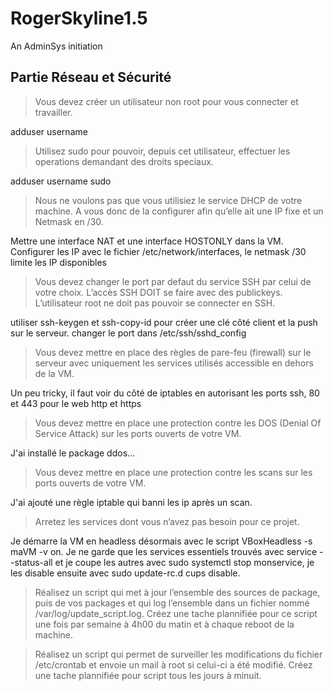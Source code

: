 # RogerSkyline1.5
An AdminSys initiation

## Partie Réseau et Sécurité

> Vous devez créer un utilisateur non root pour vous connecter et travailler.

adduser username

> Utilisez sudo pour pouvoir, depuis cet utilisateur, effectuer les operations demandant des droits speciaux.

adduser username sudo

> Nous ne voulons pas que vous utilisiez le service DHCP de votre machine. A vous donc de la configurer afin qu’elle ait une IP fixe et un Netmask en /30.

Mettre une interface NAT et une interface HOSTONLY dans la VM. Configurer les IP avec le fichier /etc/network/interfaces, le netmask /30 limite les IP disponibles

> Vous devez changer le port par defaut du service SSH par celui de votre choix. L’accès SSH DOIT se faire avec des publickeys. L’utilisateur root ne doit pas pouvoir se connecter en SSH.

utiliser ssh-keygen et ssh-copy-id pour créer une clé côté client et la push sur le serveur. changer le port dans /etc/ssh/sshd_config

> Vous devez mettre en place des règles de pare-feu (firewall) sur le serveur avec uniquement les services utilisés accessible en dehors de la VM.

Un peu tricky, il faut voir du côté de iptables en autorisant les ports ssh, 80 et 443 pour le web http et https

> Vous devez mettre en place une protection contre les DOS (Denial Of Service Attack) sur les ports ouverts de votre VM.

J'ai installé le package ddos...

> Vous devez mettre en place une protection contre les scans sur les ports ouverts de votre VM.

J'ai ajouté une règle iptable qui banni les ip après un scan.

> Arretez les services dont vous n’avez pas besoin pour ce projet.

Je démarre la VM en headless désormais avec le script VBoxHeadless -s maVM -v on. Je ne garde que les services essentiels trouvés avec service --status-all et je coupe les autres avec sudo systemctl stop monservice, je les disable ensuite avec sudo update-rc.d cups disable.

> Réalisez un script qui met à jour l’ensemble des sources de package, puis de vos packages et qui log l’ensemble dans un fichier nommé /var/log/update_script.log. Créez une tache plannifiée pour ce script une fois par semaine à 4h00 du matin et à chaque reboot de la machine.

> Réalisez un script qui permet de surveiller les modifications du fichier /etc/crontab et envoie un mail à root si celui-ci a été modifié. Créez une tache plannifiée pour script tous les jours à minuit.

